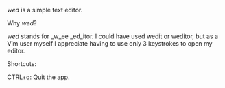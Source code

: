 *wed* is a simple text editor.

Why *wed*?

*wed* stands for _w_ee _ed_itor. I could have used wedit or weditor, but as a Vim user myself I appreciate having to use only 3 keystrokes to open my editor.

Shortcuts:

CTRL+q: Quit the app.

